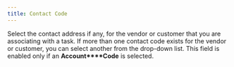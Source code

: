 ```yaml
---
title: Contact Code
---
```



Select the contact address if any, for the vendor or customer that you  are associating with a task. If more than one contact code exists for  the vendor or customer, you can select another from the drop-down list.  This field is enabled only if an **Account****Code** is selected.
